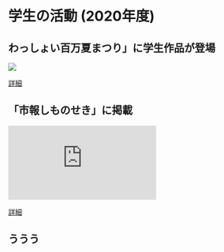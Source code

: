 # 学生の活動 (2020年度)

## わっしょい百万夏まつり」に学生作品が登場
![](http://www3.nishitech.ac.jp/app/webroot/files/uploads/1_992.jpg)

[詳細](http://www3.nishitech.ac.jp/news/archives/992)


## 「市報しものせき」に掲載
![](http://www3.nishitech.ac.jp/app/webroot/files/uploads/1_991.pdf)

[詳細](http://www3.nishitech.ac.jp/news/archives/991)


## ううう
